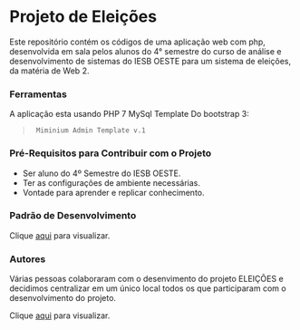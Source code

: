 # Projeto de Eleições


Este repositório contém os códigos de uma aplicação web com php,
desenvolvida em sala pelos alunos do 4° semestre do curso de análise e desenvolvimento de sistemas do IESB OESTE
para um sistema de eleições, da matéria de Web 2.


### Ferramentas

A aplicação esta usando
PHP 7
MySql
Template Do bootstrap 3:
>      Miminium Admin Template v.1

### Pré-Requisitos para Contribuir com o Projeto

* Ser aluno do 4º Semestre do IESB OESTE.
* Ter as configurações de ambiente necessárias.
* Vontade para aprender e replicar conhecimento.

### Padrão de Desenvolvimento


Clique [aqui](docs/versionamento.md) para visualizar.

### Autores
Várias pessoas colaboraram com o desenvimento do projeto ELEIÇÕES e decidimos centralizar em um único local todos os que participaram com o desenvolvimento do projeto.
  
Clique [aqui](docs/authors.md) para visualizar.
